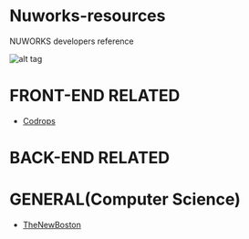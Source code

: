 Nuworks-resources
===

NUWORKS developers reference

![alt tag](https://nuworks.basecamphq.com/companies/1838427/logo.gif)

FRONT-END RELATED
===
* [Codrops](http://tympanus.net/codrops/)



BACK-END RELATED
===


GENERAL(Computer Science)
===
* [TheNewBoston](https://www.thenewboston.com/)
